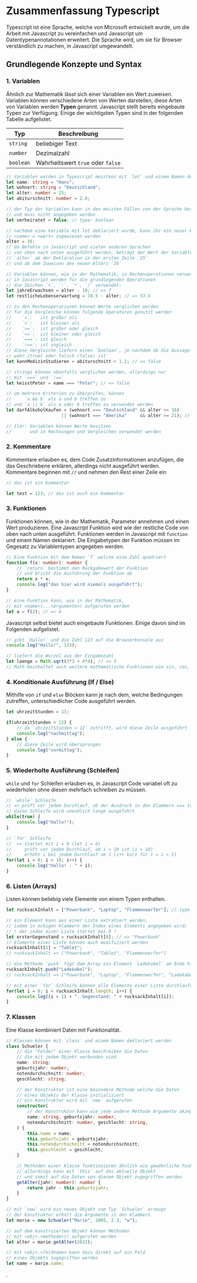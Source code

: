 # Zusammenfassung Typescript

Typescript ist eine Sprache, welche von Microsoft entwickelt wurde, um die Arbeit mit Javascript zu vereinfachen und Javascript um Datentypenannotationen erweitert.
Die Sprache wird, um sie für Browser verständlich zu machen, in Javascript umgewandelt.


## Grundlegende Konzepte und Syntax

### 1. Variablen

Ähnlich zur Mathematik lässt sich einer Variablen ein Wert zuweisen.
Variablen können verschiedene Arten von Werten darstellen, diese Arten von Variablen werden **Typen** genannt.
Javascript stellt bereits eingebaute Typen zur Verfügung. Einige der wichtigsten Typen sind in der folgenden Tabelle aufgelistet.

Typ       | Beschreibung
--------- | ----------------------------------
`string`  | beliebiger Text
`number`  | Dezimalzahl
`boolean` | Wahrheitswert `true` oder `false`

```typescript
// Variablen werden in Typescript meistens mit `let` und einem Namen deklariert:
let name: string = "Hans";
let wohnort: string = "Deutschland";
let alter: number = 25;
let abiturschnitt: number = 2.8;

// der Typ der Variablen kann in den meisten Fällen von der Sprache bestimmt werden
// und muss nicht angegeben werden
let verheiratet = false; // type: boolean

// nachdem eine Variable mit let deklariert wurde, kann ihr ein neuer Wert mit
// <name> = <wert> zugewiesen werden
alter = 26;
// da Befehle in Javascript und vielen anderen Sprachen
// von oben nach unten ausgeführt werden, beträgt der Wert der Variablen
// `alter` ab der Deklaration in der ersten Zeile `25`
// und ab dem Zuweisen des neuen Alters `26`
```
```typescript
// Variablen können, wie in der Mathematik, in Rechenoperationen verwendet werden
// in Javascript werden für die grundlegenden Operationen
// die Zeichen `+`, `-`, `*`, `/` verwendet:
let jahreErwachsen = alter - 18; // => 7
let restlicheLebenserwartung = 78.5 - alter; // => 53.5

// zu den Rechenoperationen können Werte verglichen werden
// für die Vergleiche können folgende Operatoren genutzt werden
//    `>`:   ist größer als
//    `<`:   ist kleiner als
//    `>=`:  ist größer oder gleich
//    `<=`:  ist kleiner oder gleich
//    `===`: ist gleich
//    `!==`: ist ungleich
// diese Vergleiche liefern einen `boolean`, je nachdem ob die Aussage
// wahr (true) oder falsch (false) ist
let kannMedizinStudieren = abiturschnitt < 1.2; // => false

// strings können ebenfalls verglichen werden, allerdings nur
// mit `===` und `!==`
let heisstPeter = name === "Peter"; // => false

// um mehrere Kriterien zu überprüfen, können
//     `a && b` als a und b treffen zu
// und `a || b` als a oder b treffen zu verwendet werden
let darfAlkoholKaufen = (wohnort === "Deutschland" && alter >= 16)
                     || (wohnort === "Amerika"     && alter >= 21); // => true

// tldr: Variablen können Werte besitzen
//       und in Rechnungen und Vergleichen verwendet werden
```

### 2. Kommentare
Kommentare erlauben es, dem Code Zusatzinformationen anzufügen, die das Geschriebene erklären, allerdings nicht ausgeführt werden.
Kommentare beginnen mit `//` und nehmen den Rest einer Zeile ein
```javascript
// das ist ein Kommentar

let test = 123; // das ist auch ein Kommentar
```

### 3. Funktionen
Funktionen können, wie in der Mathematik, Parameter annehmen und einen Wert produzieren.
Eine Javascript Funktion wird wie der restliche Code von oben nach unten ausgeführt.
Funktionen werden in Javascript mit `function` und einem Namen deklariert.
Die Eingabetypen der Funktion müssen im Gegesatz zu Variablentypen angegeben werden.
```typescript
// Eine Funktion mit dem Namen `f` welche eine Zahl quadriert
function f(x: number): number {
    // `return` bestimmt den Rückgabewert der Funktion
    // und bricht die Ausführung der Funktion ab
    return x * x;
    console.log("das hier wird niemals ausgeführt");
}

// eine Funktion kann, wie in der Mathematik,
// mit <name>(...<argumente>) aufgerufen werden
let a = f(2); // => 4
```

Javascript selbst bietet auch eingebaute Funktionen. Einige davon sind im Folgenden aufgelistet.
```typescript
// gibt `Hallo!` und die Zahl 123 auf die Browserkonsole aus
console.log("Hallo!", 123);

// liefert die Wurzel aus der Eingabezahl
let laenge = Math.sqrt(3*3 + 4*4); // => 5
// Math beinhaltet auch weitere mathematische Funktionen wie sin, cos, ...
```

### 4. Konditionale Ausführung (If / Else)
Mithilfe von `if` und `else` Blöcken kann je nach dem, welche Bedingungen zutreffen,
unterschiedlicher Code ausgeführt werden.
```typescript
let uhrzeitStunden = 13;

if(uhrzeitStunden > 12) {
    // da `uhrzeitStunden > 12` zutrifft, wird diese Zeile ausgeführt
    console.log("nachmittag");
} else {
    // diese Zeile wird übersprungen
    console.log("vormittag");
}
```

### 5. Wiederholte Ausführung (Schleifen)
`while` und `for` Schleifen erlauben es, in Javascript Code variabel oft
zu wiederholen ohne diesen mehrfach schreiben zu müssen.
```typescript
// `while` Schleife
// => prüft vor jedem Durchlauf, ob der Ausdruck in den Klammern === true ist
// diese Schleife wird unendlich lange ausgeführt
while(true) {
    console.log("Hallo!");
}

// `for` Schleife
//  => startet mit i = 0 (let i = 0) 
//     prüft vor jedem Durchlauf, ob i < 10 ist (i < 10)
//     erhöht i bei jedem Durchlauf um 1 (i++ kurz für i = i + 1)
for(let i = 0; i < 10; i++) {
    console.log("Hallo! - " + i);
}
```

### 6. Listen (Arrays)
Listen können beliebig viele Elemente von einem Typen enthalten.
```typescript
let rucksackInhalt = ["Powerbank", "Laptop", "Flammenwerfer"]; // type: string[]

// ein Element kann aus einer Liste extrahiert werden,
// indem in eckigen Klammern der Index eines Elements angegeben wird;
// ! der index einer Liste startet bei 0 !
let ersterGegenstand = rucksackInhalt[0]; // => "Powerbank"
// Elemente einer Liste können auch modifiziert werden
rucksackInhalt[1] = "Tablet";
// rucksackInhalt => ["Powerbank", "Tablet", "Flammenwerfer"]

// die Methode `push` fügt dem Array ein Element `Ladekabel` am Ende hinzu
rucksackInhalt.push("Ladekabel");
// rucksackInhalt => ["Powerbank", "Laptop", "Flammenwerfer", "Ladekabel"]

// mit einer `for` Schleife können alle Elemente einer Liste durchlaufen werden
for(let i = 0; i < rucksackInhalt.length; i++) {
    console.log((i + 1) + ". Gegenstand: " + rucksackInhalt[i]);
}
```

### 7. Klassen
Eine Klasse kombiniert Daten mit Funktionalität.
```typescript
// Klassen können mit `class` und einem Namen deklariert werden
class Schueler {
    // die "Felder" einer Klasse beschreiben die Daten
    // die mit jedem Objekt verbunden sind
    name: string;
    geburtsjahr: number;
    notendurchschnitt: number;
    geschlecht: string;

    // der Konstruktor ist eine besondere Methode welche die Daten
    // eines Objekts der Klasse initialisiert
    // ein Konstruktor wird mit `new` aufgerufen
    constructor(
        // der Konstruktor kann wie jede andere Methode Argumente akzeptieren
        name: string, geburtsjahr: number,
        notendurchschnitt: number, geschlecht: string,
    ) {
        this.name = name;
        this.geburtsjahr = geburtsjahr;
        this.notendurchschnitt = notendurchschnitt;
        this.geschlecht = geschlecht;
    }

    // Methoden einer Klasse funktionieren ähnlich wie gewöhnliche Funktionen
    // allerdings kann mit `this` auf das aktuelle Objekt
    // und somit auf die Daten von diesem Objekt zugegriffen werden
    getAlter(jahr: number): number {
        return jahr - this.geburtsjahr;
    }
}

// mit `new` wird ein neues Objekt vom Typ `Schueler` erzeugt
// der Konstruktor erhält die Argumente in den Klammern
let marie = new Schueler("Marie", 2005, 2.3, "w");

// auf dem konstruierten Objekt können Methoden
// mit <obj>.<methode>() aufgerufen werden
let alter = marie.getAlter(2022);

// mit <obj>.<feldname> kann dazu direkt auf ein Feld
// eines Objekts zugegriffen werden
let name = marie.name;
```

.
